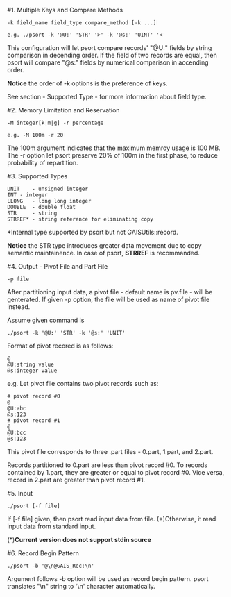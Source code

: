 #1. Multiple Keys and Compare Methods

	-k field_name field_type compare_method [-k ...]

	e.g. ./psort -k '@U:' 'STR' '>' -k '@s:' 'UINT' '<'

This configuration will let psort compare records' "@U:" 
fields by string comparison in decending order. 
If the field of two records are equal, then psort will 
compare "@s:" fields by numerical comparison in accending 
order.

__Notice__ the order of -k options is the preference of keys.

See section - Supported Type - for more information about 
field type.

#2. Memory Limitation and Reservation

	-M integer[k|m|g] -r percentage

	e.g. -M 100m -r 20

The 100m argument indicates that the maximum memroy usage
is 100 MB. The -r option let psort preserve 20% of 100m
in the first phase, to reduce probability of repartition.

#3. Supported Types

	UNIT 	- unsigned integer
	INT	- integer
	LLONG	- long long integer
	DOUBLE  - double float
	STR 	- string
	STRREF*	- string reference for eliminating copy

*Internal type supported by psort but not GAISUtils::record.

__Notice__ the STR type introduces greater data movement due
to copy semantic maintainence. In case of psort, __STRREF__ is 
recommanded.

#4. Output - Pivot File and Part File
	
	-p file

After partitioning input data, a pivot file - default name is 
pv.file - will be genterated. If given -p option, the file will 
be used as name of pivot file instead.

Assume given command is

	./psort -k '@U:' 'STR' -k '@s:' 'UNIT'

Format of pivot recored is as follows:

	@
	@U:string value
	@s:integer value

e.g. Let pivot file contains two pivot records such as:

	# pivot record #0
	@
	@U:abc
	@s:123
	# pivot record #1
	@
	@U:bcc
	@s:123

This pivot file corresponds to three .part files - 
0.part, 1.part, and 2.part.

Records partitioned to 0.part are less than pivot
record #0. To records contained by 1.part, they are 
greater or equal to pivot record #0. Vice versa, 
record in 2.part are greater than pivot record #1.

#5. Input

	./psort [-f file]
If [-f file] given, then psort read input data from file.
(*)Otherwise, it read input data from standard input.

(*)__Current version does not support stdin source__

#6. Record Begin Pattern

	./psort -b '@\n@GAIS_Rec:\n'
	
Argument follows -b option will be used as record begin
pattern. psort translates "\n" string to '\n' character
automatically.

